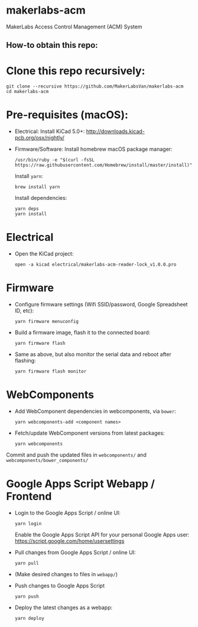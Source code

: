 # makerlabs-acm
MakerLabs Access Control Management (ACM) System

## How-to obtain this repo:
# Clone this repo recursively:
```
git clone --recursive https://github.com/MakerLabsVan/makerlabs-acm
cd makerlabs-acm
```

# Pre-requisites (macOS):

- Electrical:
  Install KiCad 5.0+:
  http://downloads.kicad-pcb.org/osx/nightly/

- Firmware/Software:
  Install homebrew macOS package manager:
  ```
  /usr/bin/ruby -e "$(curl -fsSL https://raw.githubusercontent.com/Homebrew/install/master/install)"
  ```

  Install `yarn`:
  ```
  brew install yarn
  ```

  Install dependencies:
  ```
  yarn deps
  yarn install
  ```

# Electrical

- Open the KiCad project:
  ```
  open -a kicad electrical/makerlabs-acm-reader-lock_v1.0.0.pro
  ```

# Firmware

- Configure firmware settings (Wifi SSID/password, Google Spreadsheet ID, etc):
  ```
  yarn firmware menuconfig
  ```

- Build a firmware image, flash it to the connected board:
  ```
  yarn firmware flash
  ```

- Same as above, but also monitor the serial data and reboot after flashing:
  ```
  yarn firmware flash monitor
  ```

# WebComponents

- Add WebComponent dependencies in webcomponents, via `bower`:
  ```
  yarn webcomponents-add <component names>
  ```

- Fetch/update WebComponent versions from latest packages:
  ```
  yarn webcomponents
  ```

Commit and push the updated files in `webcomponents/` and `webcomponents/bower_components/`

# Google Apps Script Webapp / Frontend

- Login to the Google Apps Script / online UI:
  ```
  yarn login
  ```

  Enable the Google Apps Script API for your personal Google Apps user:
  https://script.google.com/home/usersettings

- Pull changes from Google Apps Script / online UI:
  ```
  yarn pull
  ```

- (Make desired changes to files in `webapp/`)

- Push changes to Google Apps Script
  ```
  yarn push
  ```

- Deploy the latest changes as a webapp:
  ```
  yarn deploy
  ```
